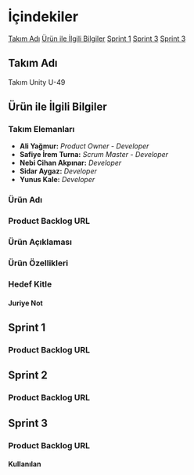 # İçindekiler
[Takım Adı](#takım-adı)
[Ürün ile İlgili Bilgiler](#ürün-ile-ilgili-bilgiler)
[Sprint 1](#sprint-1)
[Sprint 3](#sprint-2)
[Sprint 3](#sprint-3)




## Takım Adı
Takım Unity U-49

## Ürün ile İlgili Bilgiler
### Takım Elemanları
* **Ali Yağmur:** *Product Owner - Developer*
* **Safiye İrem Turna:** *Scrum Master - Developer*
* **Nebi Cihan Akpınar:** *Developer*
* **Sidar Aygaz:** *Developer*
* **Yunus Kale:** *Developer*

### Ürün Adı

### Product Backlog URL

### Ürün Açıklaması

### Ürün Özellikleri

### Hedef Kitle

#### Juriye Not

## Sprint 1

### Product Backlog URL

## Sprint 2

### Product Backlog URL

## Sprint 3

### Product Backlog URL

#### Kullanılan
